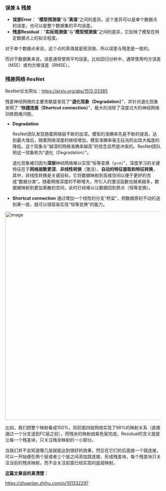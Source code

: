 ### 误差 & 残差
-  **误差Error**： “**模型预测值**”与“**真值**”之间的差异。这个差异可以是单个数据点的误差，也可以是整个数据集的平均误差。
-  **残差Residual**：“**实际观测值**”与“**模型预测值**”之间的差异，它反映了模型在特定数据点上的拟合程度。

对于单个数据点来说，这个点的真值就是观测值，所以误差与残差是一致的。

而对于数据集来说，误差通常使用平均误差。比如回归分析中，通常使用均方误差（MSE）或均方根误差（RMSE）。

### 残差网络 ResNet
ResNet论文网址：https://arxiv.org/abs/1512.03385

残差神经网络的主要贡献是发现了“**退化现象（Degradation）**”，并针对退化现象发明了 “**快捷连接（Shortcut connection）**”，极大的消除了深度过大的神经网络训练困难问题。
-  **Degradation**

   ResNet团队发现随着网络层不断的加深，模型的准确率先是不断的提高，达到最大值后，随着网络深度的继续增加，模型准确率毫无征兆的出现大幅度的降低。这个现象与“越深的网络准确率越高”的信念显然是冲突的。ResNet团队把这一现象称为“退化（Degradation）”。

   退化现象被归因为**深层**神经网络难以实现“恒等变换（y=x）”，深度学习的关键特征在于**网络层数更深**、**非线性转换**（激活）、**自动的特征提取和特征转换**，其中，非线性转换是关键目标，它将数据映射到高维空间以便于更好的完成“数据分类”。随着网络深度的不断增大，所引入的激活函数也越来越多，数据被映射到更加离散的空间，此时已经难以让数据回到原点（恒等变换）。
   
-  **Shortcut connection**
   通过增加一个线性的分支“桥梁”，把数据原封不动的送到某一层，就可以很容易实现“恒等变换”的能力。
<img width="675" alt="image" src="https://github.com/user-attachments/assets/a834adaa-a515-4a28-8a31-ab46d3178339">

   比如，我们把整个映射看成100%，则前面四层网络实现了98%的映射关系（直接通过一个分支送到FC层之前），而残余的映射由紫色层完成，Residual的含义就是让每一个残差块，只关注残余映射的一小部分。

   当我们并不会知道哪几层就能达到很好的效果，然后在它们的后面接一个跳连接，可以一开始便在两个层或者三个层之间添加跳连接，形成残差块，每个残差块只关注当前的残余映射，而不会关注前面已经实现的底层映射。



**这篇文章说的真清楚：**

https://zhuanlan.zhihu.com/p/101332297
